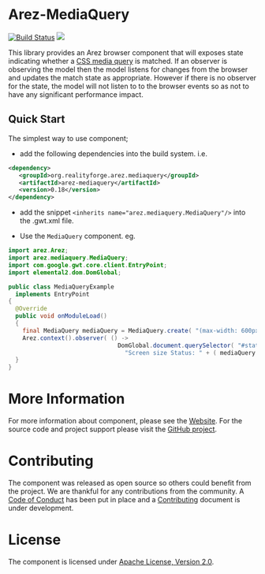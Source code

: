# Arez-MediaQuery

[![Build Status](https://secure.travis-ci.org/arez/arez-mediaquery.svg?branch=master)](http://travis-ci.org/arez/arez-mediaquery)
[<img src="https://img.shields.io/maven-central/v/org.realityforge.arez.mediaquery/arez-mediaquery.svg?label=latest%20release"/>](http://search.maven.org/#search%7Cga%7C1%7Cg%3A%22org.realityforge.arez.mediaquery%22)

This library provides an Arez browser component that will exposes state indicating whether
a [CSS media query](https://developer.mozilla.org/en-US/docs/Web/CSS/Media_Queries) is matched.
If an observer is observing the model then the model listens for changes from the browser and updates the match state
as appropriate. However if there is no observer for the state, the model will not listen to to the browser events so
as not to have any significant performance impact.

## Quick Start

The simplest way to use component;

* add the following dependencies into the build system. i.e.

```xml
<dependency>
   <groupId>org.realityforge.arez.mediaquery</groupId>
   <artifactId>arez-mediaquery</artifactId>
   <version>0.18</version>
</dependency>
```

* add the snippet `<inherits name="arez.mediaquery.MediaQuery"/>` into the .gwt.xml file.

* Use the `MediaQuery` component. eg.

```java
import arez.Arez;
import arez.mediaquery.MediaQuery;
import com.google.gwt.core.client.EntryPoint;
import elemental2.dom.DomGlobal;

public class MediaQueryExample
  implements EntryPoint
{
  @Override
  public void onModuleLoad()
  {
    final MediaQuery mediaQuery = MediaQuery.create( "(max-width: 600px)" );
    Arez.context().observer( () ->
                               DomGlobal.document.querySelector( "#status" ).textContent =
                                 "Screen size Status: " + ( mediaQuery.matches() ? "Narrow" : "Wide" ) );
  }
}
 ```

# More Information

For more information about component, please see the [Website](https://arez.github.io/mediaquery). For the
source code and project support please visit the [GitHub project](https://github.com/arez/arez-mediaquery).

# Contributing

The component was released as open source so others could benefit from the project. We are thankful for any
contributions from the community. A [Code of Conduct](CODE_OF_CONDUCT.md) has been put in place and
a [Contributing](CONTRIBUTING.md) document is under development.

# License

The component is licensed under [Apache License, Version 2.0](LICENSE).
